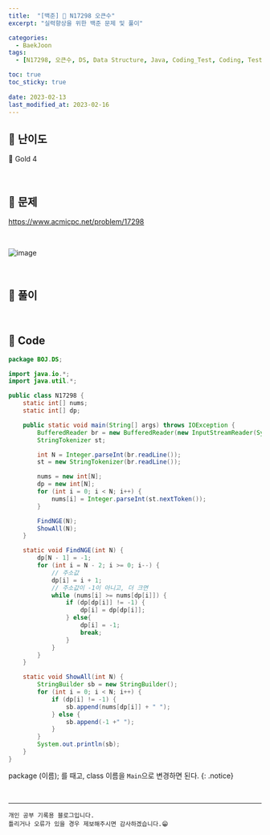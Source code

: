 ```yaml
---
title:  "[백준] 🥇 N17298 오큰수"
excerpt: "실력향상을 위한 백준 문제 및 풀이"

categories:
  - BaekJoon
tags:
  - [N17298, 오큰수, DS, Data Structure, Java, Coding_Test, Coding, Test, baekJoon, 백준]

toc: true
toc_sticky: true
 
date: 2023-02-13
last_modified_at: 2023-02-16
---
```


## 📌 난이도

  🥇 Gold 4

<br>

## 📌 문제

<https://www.acmicpc.net/problem/17298>

<br>

![image](https://user-images.githubusercontent.com/37824506/219367263-7d784a90-78b7-48cb-81e8-f49fca2f21a2.png)

<br>

## 📌 풀이  


<br>

## 📌 Code

```java
package BOJ.DS;

import java.io.*;
import java.util.*;

public class N17298 {
    static int[] nums;
    static int[] dp;

    public static void main(String[] args) throws IOException {
        BufferedReader br = new BufferedReader(new InputStreamReader(System.in));
        StringTokenizer st;

        int N = Integer.parseInt(br.readLine());
        st = new StringTokenizer(br.readLine());

        nums = new int[N];
        dp = new int[N];
        for (int i = 0; i < N; i++) {
            nums[i] = Integer.parseInt(st.nextToken());
        }

        FindNGE(N);
        ShowAll(N);
    }

    static void FindNGE(int N) {
        dp[N - 1] = -1;
        for (int i = N - 2; i >= 0; i--) {
            // 주소값
            dp[i] = i + 1;
            // 주소값이 -1이 아니고, 더 크면
            while (nums[i] >= nums[dp[i]]) {
                if (dp[dp[i]] != -1) {
                    dp[i] = dp[dp[i]];
                } else{
                    dp[i] = -1;
                    break;
                }
            }
        }
    }

    static void ShowAll(int N) {
        StringBuilder sb = new StringBuilder();
        for (int i = 0; i < N; i++) {
            if (dp[i] != -1) {
                sb.append(nums[dp[i]] + " ");
            } else {
                sb.append(-1 +" ");
            }
        }
        System.out.println(sb);
    }
}
```

package (이름); 를 때고, class 이름을 `Main`으로 변경하면 된다.
{: .notice} 


<br>


***
    개인 공부 기록용 블로그입니다.
    틀리거나 오류가 있을 경우 제보해주시면 감사하겠습니다.😁